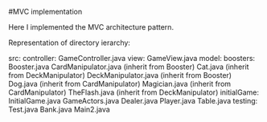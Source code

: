 #MVC implementation

Here I implemented the MVC architecture pattern.

Representation of directory ierarchy:

src:
    controller:
        GameController.java
    view:
        GameView.java
    model:
        boosters:
            Booster.java
            CardManipulator.java (inherit from Booster)
            Cat.java (inherit from DeckManipulator)
            DeckManipulator.java (inherit from Booster)
            Dog.java (inherit from CardManipulator)
            Magician.java (inherit from CardManipulator)
            TheFlash.java (inherit from DeckManipulator)
        initialGame:
            InitialGame.java
            GameActors.java
            Dealer.java
            Player.java
            Table.java
        testing:
            Test.java
            Bank.java
    Main2.java
            